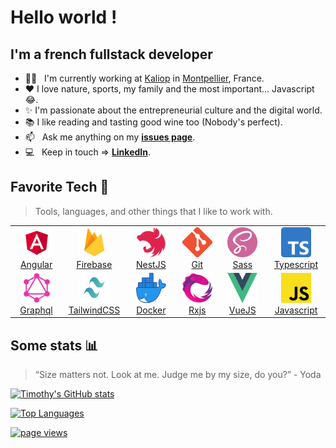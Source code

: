 <h1 align="left" id="macropower-title">Hello world !</h1>

<h2 align="left">I'm a french fullstack developer</h2>

- 👨‍💻 &nbsp; I'm currently working at [Kaliop] in [Montpellier], France.
- ❤️ I love nature, sports, my family and the most important... Javascript 😂.
- ✨ I'm passionate about the entrepreneurial culture and the digital world.
- 📚 I like reading and tasting good wine too (Nobody's perfect).
- :mailbox: &nbsp; Ask me anything on my **[issues page]**.
- :computer: &nbsp; Keep in touch => **[LinkedIn]**.

<h2 align="left" id="macropower-tech">Favorite Tech 👀</h2>

> Tools, languages, and other things that I like to work with.

<table>
  <tr>
      <td align="center" width="96">
        <a href="#">
          <img
            src="./img/angular.png"
            width="48"
            height="48"
            alt="Angular"
          />
          <br />Angular
        </a>
      </td>
            <td align="center" width="96">
        <a href="#">
          <img
            src="./img/firebase.png"
            width="48"
            height="48"
            alt="Firebase"
          />
          <br />Firebase
        </a>
      </td>
    <td align="center" width="96">
        <a href="#">
          <img
            src="./img/nestjs.svg"
            width="48"
            height="48"
            alt="NestJS"
          />
          <br />NestJS
        </a>
      </td>
          <td align="center" width="96">
        <a href="#">
          <img
            src="./img/git.png"
            width="48"
            height="48"
            alt="Git"
          />
          <br />Git
        </a>
      </td>
                <td align="center" width="96">
        <a href="#">
          <img
            src="./img/sass.png"
            width="48"
            height="48"
            alt="Sass"
          />
          <br />Sass
        </a>
      </td>
                     <td align="center" width="96">
        <a href="#">
          <img
            src="./img/typescript.png"
            width="48"
            height="48"
            alt="typescript"
          />
          <br />Typescript
        </a>
      </td>
  </tr>
  <tr>
    <td align="center" width="96">
      <a href="#">
        <img
          src="./img/graphql.png"
          width="48"
          height="48"
          alt="Graphql"
        />
        <br />Graphql
      </a>
    </td>
                <td align="center" width="96">
      <a href="#">
        <img
          src="./img/tailwind.png"
          width="48"
          height="48"
          alt="Tailwind css"
        />
        <br />TailwindCSS
      </a>
    </td>
            <td align="center" width="96">
      <a href="#">
        <img
          src="./img/docker.png"
          width="48"
          height="48"
          alt="Docker"
        />
        <br />Docker
      </a>
    </td>
        <td align="center" width="96">
      <a href="#">
        <img
          src="./img/rxjs.png"
          width="48"
          height="48"
          alt="Rxjs"
        />
        <br />Rxjs
      </a>
    </td>
    <td align="center" width="96">
      <a href="#">
        <img
          src="./img/vuejs.png"
          width="48"
          height="48"
          alt="VueJS"
        />
        <br />VueJS
      </a>
    </td>
        <td align="center" width="96">
      <a href="#">
        <img
          src="./img/js.png"
          width="48"
          height="48"
          alt="Javascript"
        />
        <br />Javascript
      </a>
    </td>
  </tr>
</table>

<h2 align='left'>Some stats 📊</h2>

> “Size matters not. Look at me. Judge me by my size, do you?” - Yoda

[![Timothy's GitHub stats](https://readme-stats-envoy-vc.vercel.app/api?username=timothyalcaide&show_icons=true&theme=dark)](https://github.com/timothyalcaide/timothyalcaide)

[![Top Languages](https://readme-stats-envoy-vc.vercel.app/api/top-langs/?username=timothyalcaide&layout=compact&theme=dark)](https://github.com/timothyalcaide/timothyalcaide)


<p align="left">
  <a href="https://github.com/timothyalcaide/timothyalcaide">
    <img src="https://komarev.com/ghpvc/?username=timothyalcaide" alt="page views" />
  </a>
</p>

<!-- links -->
[kaliop]: https://www.kaliop.com/en/ "Kaliop Homepage"
[issues page]: https://github.com/timothyalcaide/timothyalcaide/issues "timothyalcaide/issues"
[linkedin]: https://www.linkedin.com/in/timothyalcaide "Timothy Alcaide LinkedIn"
[montpellier]: https://www.google.com/maps/place/Montpellier/@43.6099948,3.8041295,12z "Montpellier"
